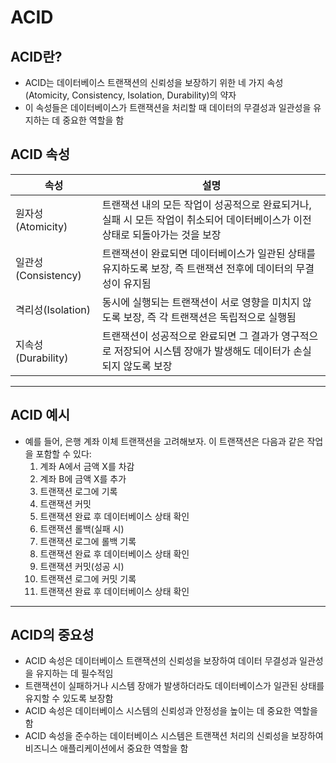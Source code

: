 # ACID

## ACID란?
- ACID는 데이터베이스 트랜잭션의 신뢰성을 보장하기 위한 네 가지 속성(Atomicity, Consistency, Isolation, Durability)의 약자
- 이 속성들은 데이터베이스가 트랜잭션을 처리할 때 데이터의 무결성과 일관성을 유지하는 데 중요한 역할을 함

## ACID 속성
| 속성          | 설명                                                         |
|---------------|--------------------------------------------------------------|
| 원자성(Atomicity) | 트랜잭션 내의 모든 작업이 성공적으로 완료되거나, 실패 시 모든 작업이 취소되어 데이터베이스가 이전 상태로 되돌아가는 것을 보장 |
| 일관성(Consistency) | 트랜잭션이 완료되면 데이터베이스가 일관된 상태를 유지하도록 보장, 즉 트랜잭션 전후에 데이터의 무결성이 유지됨 |
| 격리성(Isolation) | 동시에 실행되는 트랜잭션이 서로 영향을 미치지 않도록 보장, 즉 각 트랜잭션은 독립적으로 실행됨 |
| 지속성(Durability) | 트랜잭션이 성공적으로 완료되면 그 결과가 영구적으로 저장되어 시스템 장애가 발생해도 데이터가 손실되지 않도록 보장 |

---

## ACID 예시
- 예를 들어, 은행 계좌 이체 트랜잭션을 고려해보자. 이 트랜잭션은 다음과 같은 작업을 포함할 수 있다:
  1. 계좌 A에서 금액 X를 차감
  2. 계좌 B에 금액 X를 추가
  3. 트랜잭션 로그에 기록
  4. 트랜잭션 커밋
  5. 트랜잭션 완료 후 데이터베이스 상태 확인
  6. 트랜잭션 롤백(실패 시)
  7. 트랜잭션 로그에 롤백 기록
  8. 트랜잭션 완료 후 데이터베이스 상태 확인
  9. 트랜잭션 커밋(성공 시)
  10. 트랜잭션 로그에 커밋 기록
  11. 트랜잭션 완료 후 데이터베이스 상태 확인

---
## ACID의 중요성
- ACID 속성은 데이터베이스 트랜잭션의 신뢰성을 보장하여 데이터 무결성과 일관성을 유지하는 데 필수적임
- 트랜잭션이 실패하거나 시스템 장애가 발생하더라도 데이터베이스가 일관된 상태를 유지할 수 있도록 보장함
- ACID 속성은 데이터베이스 시스템의 신뢰성과 안정성을 높이는 데 중요한 역할을 함
- ACID 속성을 준수하는 데이터베이스 시스템은 트랜잭션 처리의 신뢰성을 보장하여 비즈니스 애플리케이션에서 중요한 역할을 함
